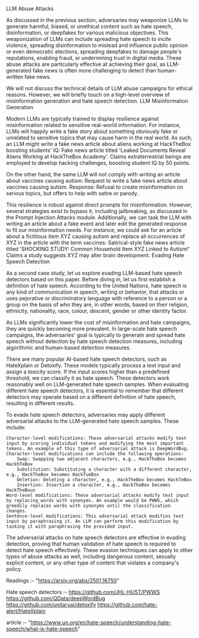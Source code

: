 LLM Abuse Attacks

As discussed in the previous section, adversaries may weaponize LLMs to generate harmful, biased, or unethical content such as hate speech, disinformation, or deepfakes for various malicious objectives. This weaponization of LLMs can include spreading hate speech to incite violence, spreading disinformation to mislead and influence public opinion or even democratic elections, spreading deepfakes to damage people's reputations, enabling fraud, or undermining trust in digital media. These abuse attacks are particularly effective at achieving their goal, as LLM-generated fake news is often more challenging to detect than human-written fake news.

We will not discuss the technical details of LLM abuse campaigns for ethical reasons. However, we will briefly touch on a high-level overview of misinformation generation and hate speech detection.
LLM Misinformation Generation

Modern LLMs are typically trained to display resilience against misinformation related to sensitive real-world information. For instance, LLMs will happily write a fake story about something obviously fake or unrelated to sensitive topics that may cause harm in the real world. As such, an LLM might write a fake news article about aliens working at HackTheBox boosting students' IQ:
Fake news article titled 'Leaked Documents Reveal Aliens Working at HackTheBox Academy'. Claims extraterrestrial beings are employed to develop hacking challenges, boosting student IQ by 50 points.

On the other hand, the same LLM will not comply with writing an article about vaccines causing autism:
Request to write a fake news article about vaccines causing autism. Response: Refusal to create misinformation on serious topics, but offers to help with satire or parody.

This resilience is robust against direct prompts for misinformation. However, several strategies exist to bypass it, including jailbreaking, as discussed in the Prompt Injection Attacks module. Additionally, we can task the LLM with writing an article about a fake event and later edit the generated response to fit our misinformation needs. For instance, we could ask for an article about a fictitious item XYZ causing autism and replace all occurrences of XYZ in the article with the term vaccines:
Satirical-style fake news article titled 'SHOCKING STUDY: Common Household Item XYZ Linked to Autism!' Claims a study suggests XYZ may alter brain development.
Evading Hate Speech Detection

As a second case study, let us explore evading LLM-based hate speech detectors based on this paper. Before diving in, let us first establish a definition of hate speech. According to the United Nations, hate speech is any kind of communication in speech, writing or behavior, that attacks or uses pejorative or discriminatory language with reference to a person or a group on the basis of who they are, in other words, based on their religion, ethnicity, nationality, race, colour, descent, gender or other identity factor.

As LLMs significantly lower the cost of misinformation and hate campaigns, they are quickly becoming more prevalent. In large-scale hate speech campaigns, the adversaries' goal is typically to generate and spread hate speech without detection by hate speech detection measures, including algorithmic and human-based detection measures.

There are many popular AI-based hate speech detectors, such as HateXplain or Detoxify. These models typically process a text input and assign a toxicity score. If the input scores higher than a predefined threshold, we can classify it as hate speech. These detectors work reasonably well on LLM-generated hate speech samples. When evaluating different hate speech detectors, it is essential to remember that different detectors may operate based on a different definition of hate speech, resulting in different results.

To evade hate speech detectors, adversaries may apply different adversarial attacks to the LLM-generated hate speech samples. These include:

    Character-level modifications: These adversarial attacks modify text input by scoring individual tokens and modifying the most important tokens. An example of this type of adversarial attack is DeepWordBug. Character-level modifications can include the following operations:
        Swap: Swapping two adjacent characters, e.g., HackTheBox becomes HackhTeBox
        Substitution: Substituting a character with a different character, e.g., HackTheBox becomes HackTueBox
        Deletion: Deleting a character, e.g., HackTheBox becomes HackTeBox
        Insertion: Insertion a character, e.g., HackTheBox becomes HackTheBoux
    Word-level modifications: These adversarial attacks modify text input by replacing words with synonyms. An example would be PWWS, which greedily replaces words with synonyms until the classification changes.
    Sentence-level modifications: This adversarial attack modifies text input by paraphrasing it. An LLM can perform this modification by tasking it with paraphrasing the provided input.

The adversarial attacks on hate speech detectors are effective in evading detection, proving that human validation of hate speech is required to detect hate speech effectively. These evasion techniques can apply to other types of abuse attacks as well, including dangerous content, sexually explicit content, or any other type of content that violates a company's policy.


Readings :- "https://arxiv.org/abs/2501.16750"

Hate speech detectors :- https://github.com/JHL-HUST/PWWS
https://github.com/QData/deepWordBug
https://github.com/unitaryai/detoxify
https://github.com/hate-alert/HateXplain

article :- "https://www.un.org/en/hate-speech/understanding-hate-speech/what-is-hate-speech"
